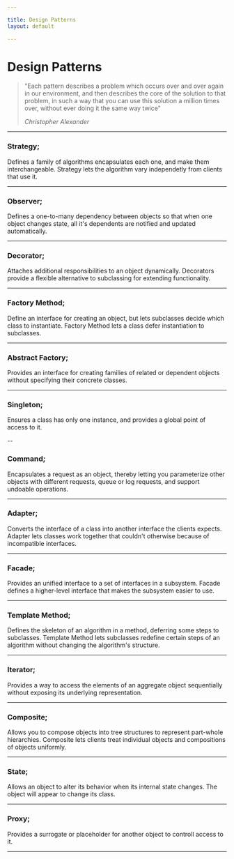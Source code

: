 ```yaml
---

title: Design Patterns
layout: default

---
```


# Design Patterns

> "Each pattern describes a problem which occurs over and over again in our environment, and then describes the core of the solution to that problem, in such a way that you can use this solution a million times over, without ever doing it the same way twice"
> 
> _Christopher Alexander_

---

### Strategy;
Defines a family of algorithms encapsulates each one, and make them interchangeable.
Strategy lets the algorithm vary independetly from clients that use it.

---

### Observer;
Defines a one-to-many dependency between objects so that when one object changes state, all it's dependents are notified and updated automatically.

---

### Decorator;
Attaches additional responsibilities to an object dynamically. Decorators provide a flexible alternative to subclassing for extending functionality.

---

### Factory Method;
Define an interface for creating an object, but lets subclasses decide which class to instantiate. Factory Method lets a class defer instantiation to subclasses.

---

### Abstract Factory;
Provides an interface for creating families of related or dependent objects without specifying their concrete classes.

---

### Singleton;
Ensures a class has only one instance, and provides a global point of access to it.

--

### Command;
Encapsulates a request as an object, thereby letting you parameterize other objects with different requests, queue or log requests, and support undoable operations.

---

### Adapter;
Converts the interface of a class into another interface the clients expects. Adapter lets classes work together that couldn't otherwise because of incompatible interfaces.

---

### Facade;
Provides an unified interface to a set of interfaces in a subsystem. Facade defines a higher-level interface that makes the subsystem easier to use.

---

### Template Method;
Defines the skeleton of an algorithm in a method, deferring some steps to subclasses. Template Method lets subclasses redefine certain steps of an algorithm without changing the algorithm's structure.

---

### Iterator;
Provides a way to access the elements of an aggregate object sequentially without exposing its underlying representation.

---

### Composite;
Allows you to compose objects into tree structures to represent part-whole hierarchies. Composite lets clients treat individual objects and compositions of objects uniformly.

---

### State;
Allows an object to alter its behavior when its internal state changes. The object will appear to change its class.

---

### Proxy;
Provides a surrogate or placeholder for another object to controll access to it.

---
